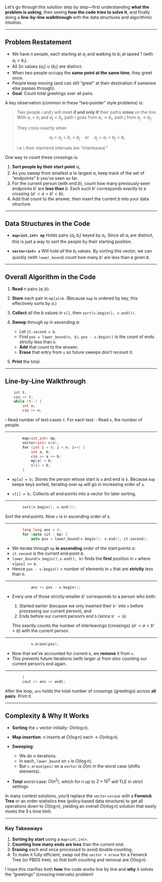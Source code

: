 Let’s go through this solution step by step—first understanding **what the problem is asking**, then seeing **how the code tries to solve it**, and finally doing a **line‑by‑line walkthrough** with the data structures and algorithmic intuition.

---

## Problem Restatement

* We have $n$ people, each starting at $a_i$ and walking to $b_i$ at speed 1 (with $a_i < b_i$).
* All $2n$ values $\{a_i\}\cup\{b_i\}$ are distinct.
* When two people occupy the **same point at the same time**, they greet once.
* People keep moving (and can still “greet” at their destination if someone else passes through).
* **Goal**: Count total greetings over all pairs.

A key observation (common in these “two‑pointer” style problems) is:

> Two people $i$ and $j$ will meet **if and only if** their paths **cross** on the line.
> With $a_i < b_i$ and $a_j < b_j$, path $i$ goes from $a_i\to b_i$, path $j$ from $a_j\to b_j$.
>
> They cross exactly when
>
> $$
>   a_i < a_j < b_i < b_j
>   \quad\text{or}\quad
>   a_j < a_i < b_j < b_i
> $$
>
> i.e.\ their start/end intervals are “interleaved.”

One way to count these crossings is:

1. **Sort people by their start point** $a_i$.
2. As you sweep from smallest $a$ to largest $a$, keep track of the set of “endpoints” $b$ you’ve seen so far.
3. For the current person (with end $b$), count how many previously‐seen endpoints $b'$ are **less than** $b$. Each such $b'$ corresponds exactly to a crossing $(a'\!<a<b'<b)$.
4. Add that count to the answer, then insert the current $b$ into your data structure.

---

## Data Structures in the Code

* **`map<int,int> mp`**
  Holds pairs $(a_i,b_i)$ keyed by $a_i$.  Since all $a_i$ are distinct, this is just a way to sort the people by their starting position.

* **`vector<int> v`**
  Will hold *all* the $b_i$ values.  By sorting this vector, we can quickly (with `lower_bound`) count how many $b'$ are less than a given $b$.

---

## Overall Algorithm in the Code

1. **Read** $n$ pairs $(a,b)$.
2. **Store** each pair in `mp[a]=b`.  (Because `map` is ordered by key, this effectively sorts by $a$.)
3. **Collect** all the $b$ values in `v[]`, then `sort(v.begin(), v.end())`.
4. **Sweep** through `mp` in ascending $a$:

   * Let `it.second = b`.
   * Find `pos = lower_bound(v, b)`.  `pos - v.begin()` is the count of ends strictly less than `b`.
   * **Add** that count to the answer.
   * **Erase** that entry from `v` so future sweeps don’t recount it.
5. **Print** the total.

---

## Line‑by‑Line Walkthrough

```cpp
    int t;
    cin >> t;
    while (t--) {
        int n;
        cin >> n;
```

‑ Read number of test‑cases `t`.  For each test:
‑ Read `n`, the number of people.

---

```cpp
        map<int,int> mp;
        vector<int> v(n);
        for (int i = 0; i < n; i++) {
            int a, b;
            cin >> a >> b;
            mp[a] = b;
            v[i] = b;
        }
```

* `mp[a] = b;`
  Stores the person whose start is `a` and end is `b`.  Because `map` keeps keys sorted, iterating over `mp` will go in increasing order of `a`.

* `v[i] = b;`
  Collects *all* end‐points into a vector for later sorting.

---

```cpp
        sort(v.begin(), v.end());
```

Sort the end‐points. Now `v` is in ascending order of `b`.

---

```cpp
        long long ans = 0;
        for (auto &it : mp) {
            auto pos = lower_bound(v.begin(), v.end(), it.second);
```

* We iterate through `mp` **in ascending** order of the start‐points $a$.
* `it.second` is the current end‐point $b$.
* `lower_bound(v.begin(),v.end(), b)` finds the **first** position in `v` where `v[pos] >= b`.
* Hence `pos - v.begin()` = number of elements in `v` that are **strictly** less than `b`.

---

```cpp
            ans += pos - v.begin();
```

* Every one of those strictly‐smaller $b'$ corresponds to a person who both:

  1. Started earlier (because we only inserted their `b'` into `v` before processing our current person), and
  2. Ends before our current person’s end `b` (since `b' < b`).

  This exactly counts the number of interleavings (crossings) $(a'\!<a<b'<b)$ with the current person.

---

```cpp
            v.erase(pos);
```

* Now that we’ve accounted for current `b`, we **remove** it from `v`.
* This prevents future iterations (with larger `a`) from *also* counting our current person’s end again.

---

```cpp
        }
        cout << ans << endl;
```

After the loop, `ans` holds the total number of crossings (greetings) across **all pairs**. Print it.

---

## Complexity & Why It Works

* **Sorting** the `v` vector initially: $O(n\log n)$.
* **Map insertion**: $n$ inserts at $O(\log n)$ each → $O(n\log n)$.
* **Sweeping**:

  * We do $n$ iterations.
  * In each, `lower_bound` on `v` is $O(\log n)$.
  * But `v.erase(pos)` on a `vector` is $O(n)$ in the worst case (shifts elements).
* **Total** worst‐case: $O(n^2)$, which for $n$ up to $2\times10^5$ *will* TLE in strict settings.

In many contest solutions, you’d replace the `vector`+`erase` with a **Fenwick Tree** or an order‐statistics tree (policy‑based data structure) to get all operations down to $O(\log n)$, yielding an overall $O(n\log n)$ solution that easily meets the 5 s time limit.

---

### Key Takeaways

1. **Sorting by start** using a `map<int,int>`.
2. **Counting how many ends are less** than the current end.
3. **Erasing** each end once processed to avoid double‐counting.
4. To make it fully efficient, swap out the `vector + erase` for a Fenwick Tree (or PBDS tree), so that both counting and removal are $O(\log n)$.

I hope this clarifies both **how** the code works line by line and **why** it solves the “greetings” (crossing‐intervals) problem!
